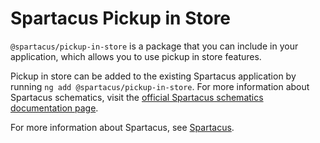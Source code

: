 # Spartacus Pickup in Store

`@spartacus/pickup-in-store` is a package that you can include in your application, which allows you to use pickup in store features.

Pickup in store can be added to the existing Spartacus application by running `ng add @spartacus/pickup-in-store`. For more information about Spartacus schematics, visit the [official Spartacus schematics documentation page](https://sap.github.io/spartacus-docs/schematics/).

For more information about Spartacus, see [Spartacus](https://github.com/SAP/spartacus).
